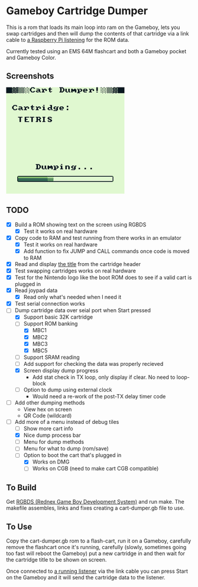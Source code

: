 # Gameboy Cartridge Dumper

This is a rom that loads its main loop into ram on the Gameboy, lets you swap cartridges and then will dump the contents of that cartridge via a link cable to [a Raspberry Pi listening](https://github.com/Palmr/cart-dumper-listener) for the ROM data.

Currently tested using an EMS 64M flashcart and both a Gameboy pocket and Gameboy Color.

## Screenshots

![Running in BGB](screenshots/screenshot-1.gif)

## TODO

- [x] Build a ROM showing text on the screen using RGBDS
  - [x] Test it works on real hardware
- [x] Copy code to RAM and test running from there works in an emulator
  - [x] Test it works on real hardware
  - [x] Add function to fix JUMP and CALL commands once code is moved to RAM
- [x] Read and display [the title](http://gbdev.gg8.se/wiki/articles/The_Cartridge_Header#0134-0143_-_Title) from the cartridge header
- [x] Test swapping cartridges works on real hardware
- [x] Test for the Nintendo logo like the boot ROM does to see if a valid cart is plugged in
- [x] Read joypad data
  - [x] Read only what's needed when I need it
- [x] Test serial connection works
- [ ] Dump cartridge data over seial port when Start pressed
  - [x] Support basic 32K cartridge
  - [ ] Support ROM banking
    - [x] MBC1
    - [x] MBC2
    - [x] MBC3
    - [x] MBC5
  - [ ] Support SRAM reading
  - [ ] Add support for checking the data was properly recieved
  - [x] Screen display dump progress
    - Add stat check in TX loop, only display if clear. No need to loop-block
  - [ ] Option to dump using external clock
    - Would need a re-work of the post-TX delay timer code
- [ ] Add other dumping methods
  - View hex on screen
  - QR Code (wildcard)
- [ ] Add more of a menu instead of debug tiles
  - [ ] Show more cart info
  - [x] Nice dump process bar
  - [ ] Menu for dump methods
  - [ ] Menu for what to dump (rom/save)
  - [ ] Option to boot the cart that's plugged in
    - [x] Works on DMG
    - [ ] Works on CGB (need to make cart CGB compatible)

## To Build

Get [RGBDS (Rednex Game Boy Development System)](https://github.com/bentley/rgbds) and run make. The makefile assembles, links and fixes creating a cart-dumper.gb file to use.

## To Use

Copy the cart-dumper.gb rom to a flash-cart, run it on a Gameboy, carefully remove the flashcart once it's running, carefully (slowly, sometimes going too fast will reboot the Gameboy) put a new cartridge in and then wait for the cartridge title to be shown on screen.

Once connected to [a running listener](https://github.com/Palmr/cart-dumper-listener) via the link cable you can press Start on the Gameboy and it will send the cartridge data to the listener.
